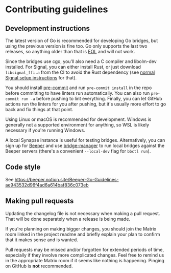 # Contributing guidelines

## Development instructions
The latest version of Go is recommended for developing Go bridges, but using
the previous version is fine too. Go only supports the last two releases, so
anything older than that is [EOL](https://endoflife.date/go) and will not work.

Since the bridges use cgo, you'll also need a C compiler and libolm-dev installed.
For Signal, you can either install Rust, or just download `libsignal_ffi.a`
from the CI to avoid the Rust dependency (see [normal Signal setup instructions]
for that).

[normal Signal setup instructions]: https://docs.mau.fi/bridges/go/setup.html?bridge=signal#option-3-compiling-manually

You should install [pre-commit] and run `pre-commit install` in the repo before
committing to have linters run automatically. You can also run `pre-commit run -a`
before pushing to lint everything. Finally, you can let GitHub actions run the
linters for you after pushing, but it's usually more effort to go back and fix
things at that point.

[pre-commit]: https://pre-commit.com/

Using Linux or macOS is recommended for development. Windows is generally not a
supported environment for anything, so WSL is likely necessary if you're
running Windows.

A local Synapse instance is useful for testing bridges. Alternatively, you can
sign up for [Beeper] and use [bridge-manager] to run local bridges against the
Beeper servers (there's a convenient `--local-dev` flag for `bbctl run`).

[Beeper]: https://beeper.com
[bridge-manager]: https://github.com/beeper/bridge-manager

## Code style
See <https://beeper.notion.site/Beeper-Go-Guidelines-ae943532d96f4ad6a614baf836c073eb>

## Making pull requests
Updating the changelog file is not necessary when making a pull request. That
will be done separately when a release is being made.

If you're planning on making bigger changes, you should join the Matrix room
linked in the project readme and briefly explain your plan to confirm that it
makes sense and is wanted.

Pull requests may be missed and/or forgotten for extended periods of time,
especially if they involve more complicated changes. Feel free to remind us in
the appropriate Matrix room if it seems like nothing is happening. Pinging on
GitHub is **not** recommended.
